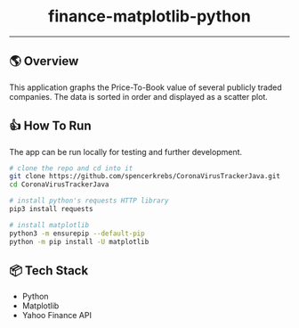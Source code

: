 <h1 align='center'>finance-matplotlib-python</h1>

****

## 🌎 Overview
This application graphs the Price-To-Book value of several publicly traded companies. 
The data is sorted in order and displayed as a scatter plot. 

## 👍 How To Run
The app can be run locally for testing and further development.
```bash
# clone the repo and cd into it
git clone https://github.com/spencerkrebs/CoronaVirusTrackerJava.git
cd CoronaVirusTrackerJava

# install python's requests HTTP library
pip3 install requests

# install matplotlib
python3 -m ensurepip --default-pip
python -m pip install -U matplotlib

```
## 📦 Tech Stack 
* Python
* Matplotlib
* Yahoo Finance API



